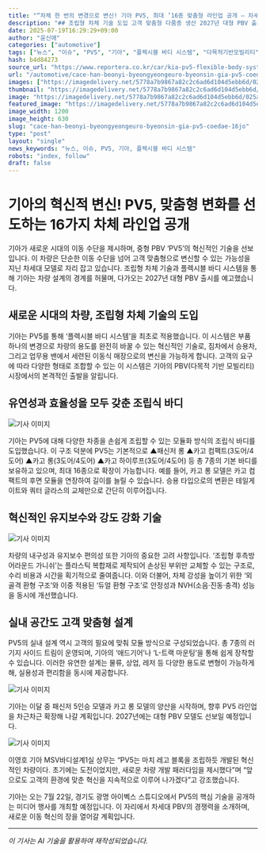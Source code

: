 ```yaml
---
title: "“차체 한 번의 변경으로 변신! 기아 PV5, 최대 ’16종 맞춤형 라인업 공개 – 차세대 플렉시블 바디 시스템 주목”"
description: "## 조립형 차체 기술 도입 고객 맞춤형 다품종 생산 2027년 대형 PBV 출시 예고 ..."
date: 2025-07-19T16:29:29+09:00
author: "윤신애"
categories: ["automotive"]
tags: ["뉴스", "이슈", "PV5", "기아", "플렉시블 바디 시스템", "다목적기반모빌리티", "모듈화 기술"]
hash: b4d84273
source_url: "https://www.reportera.co.kr/car/kia-pv5-flexible-body-system/"
url: "/automotive/cace-han-beonyi-byeongyeongeuro-byeonsin-gia-pv5-coedae-16jo/"
images: ["https://imagedelivery.net/5778a7b9867a82c2c6ad6d104d5ebb6d/025a48c9-ebef-4765-fd6b-d68c89ff5600/public"]
thumbnail: "https://imagedelivery.net/5778a7b9867a82c2c6ad6d104d5ebb6d/025a48c9-ebef-4765-fd6b-d68c89ff5600/public"
image: "https://imagedelivery.net/5778a7b9867a82c2c6ad6d104d5ebb6d/025a48c9-ebef-4765-fd6b-d68c89ff5600/public"
featured_image: "https://imagedelivery.net/5778a7b9867a82c2c6ad6d104d5ebb6d/025a48c9-ebef-4765-fd6b-d68c89ff5600/public"
image_width: 1200
image_height: 630
slug: "cace-han-beonyi-byeongyeongeuro-byeonsin-gia-pv5-coedae-16jo"
type: "post"
layout: "single"
news_keywords: "뉴스, 이슈, PV5, 기아, 플렉시블 바디 시스템"
robots: "index, follow"
draft: false
---
```


# 기아의 혁신적 변신! PV5, 맞춤형 변화를 선도하는 16가지 차체 라인업 공개

기아가 새로운 시대의 이동 수단을 제시하며, 중형 PBV ‘PV5’의 혁신적인 기술을 선보입니다. 이 차량은 단순한 이동 수단을 넘어 고객 맞춤형으로 변신할 수 있는 가능성을 지닌 차세대 모델로 자리 잡고 있습니다. 조립형 차체 기술과 플렉시블 바디 시스템을 통해 기아는 차량 설계의 경계를 허물며, 다가오는 2027년 대형 PBV 출시를 예고했습니다.

## 새로운 시대의 차량, 조립형 차체 기술의 도입

기아는 PV5를 통해 ‘플렉시블 바디 시스템’을 최초로 적용했습니다. 이 시스템은 부품 하나의 변경으로 차량의 용도를 완전히 바꿀 수 있는 혁신적인 기술로, 짐차에서 승용차, 그리고 업무용 밴에서 세련된 이동식 매장으로의 변신을 가능하게 합니다. 고객의 요구에 따라 다양한 형태로 조합할 수 있는 이 시스템은 기아의 PBV(다목적 기반 모빌리티) 시장에서의 본격적인 출발을 알립니다.

## 유연성과 효율성을 모두 갖춘 조립식 바디


![기사 이미지](https://imagedelivery.net/5778a7b9867a82c2c6ad6d104d5ebb6d/025a48c9-ebef-4765-fd6b-d68c89ff5600/public)


기아는 PV5에 대해 다양한 차종을 손쉽게 조립할 수 있는 모듈화 방식의 조립식 바디를 도입했습니다. 이 구조 덕분에 PV5는 기본적으로 ▲패신저 롱 ▲카고 컴팩트(3도어/4도어) ▲카고 롱(3도어/4도어) ▲카고 하이루프(3도어/4도어) 등 총 7종의 기본 바디를 보유하고 있으며, 최대 16종으로 확장이 가능합니다. 예를 들어, 카고 롱 모델은 카고 컴팩트의 후면 모듈을 연장하여 길이를 늘릴 수 있습니다. 승용 타입으로의 변환은 테일게이트와 쿼터 글라스의 교체만으로 간단히 이루어집니다.

## 혁신적인 유지보수와 강도 강화 기술


![기사 이미지](https://imagedelivery.net/5778a7b9867a82c2c6ad6d104d5ebb6d/6dde8281-12d4-473a-15a6-b9547eb5f300/public)


차량의 내구성과 유지보수 편의성 또한 기아의 중요한 고려 사항입니다. ‘조립형 후측방 어라운드 가니쉬’는 플라스틱 복합재로 제작되어 손상된 부위만 교체할 수 있는 구조로, 수리 비용과 시간을 획기적으로 줄여줍니다. 이와 더불어, 차체 강성을 높이기 위한 ‘외골격 환형 구조’와 이중 적용된 ‘듀얼 환형 구조’로 안정성과 NVH(소음·진동·충격) 성능을 동시에 개선했습니다.

## 실내 공간도 고객 맞춤형 설계

PV5의 실내 설계 역시 고객의 필요에 맞춰 모듈 방식으로 구성되었습니다. 총 7종의 러기지 사이드 트림이 운영되며, 기아의 ‘애드기어’나 ‘L-트랙 마운팅’을 통해 쉽게 장착할 수 있습니다. 이러한 유연한 설계는 물류, 상업, 레저 등 다양한 용도로 변형이 가능하게 해, 실용성과 편리함을 동시에 제공합니다.


![기사 이미지](https://imagedelivery.net/5778a7b9867a82c2c6ad6d104d5ebb6d/9e4a266b-0e94-459f-7b93-371482835900/public)


기아는 이달 중 패신저 5인승 모델과 카고 롱 모델의 양산을 시작하며, 향후 PV5 라인업을 차근차근 확장해 나갈 계획입니다. 2027년에는 대형 PBV 모델도 선보일 예정입니다.


![기사 이미지](https://imagedelivery.net/5778a7b9867a82c2c6ad6d104d5ebb6d/2b11007e-248d-4884-d7d0-c217a34ecd00/public)


이영호 기아 MSV바디설계1실 상무는 “PV5는 마치 레고 블록을 조립하듯 개발된 혁신적인 차량이다. 초기에는 도전이었지만, 새로운 차량 개발 패러다임을 제시했다”며 “앞으로도 고객의 환경에 맞춘 혁신을 지속적으로 이루어 나가겠다”고 강조했습니다.

기아는 오는 7월 22일, 경기도 광명 아이벡스 스튜디오에서 PV5의 핵심 기술을 공개하는 미디어 행사를 개최할 예정입니다. 이 자리에서 차세대 PBV의 경쟁력을 소개하며, 새로운 이동 혁신의 장을 열어갈 계획입니다.

---
*이 기사는 AI 기술을 활용하여 재작성되었습니다.*
